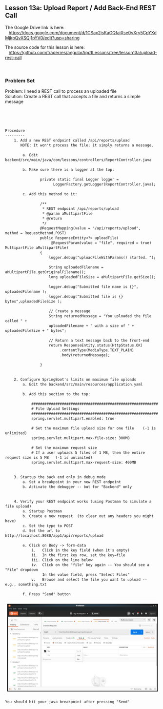 Lesson 13a:  Upload Report / Add Back-End REST Call
---------------------------------------------------
The Google Drive link is here:<br>
&nbsp;&nbsp;&nbsp;https://docs.google.com/document/d/1CSax2jsKaGQfajXse0vXry5CpYXdMjkpQvXSQj1pYV0/edit?usp=sharing
      

The source code for this lesson is here:<br>
&nbsp;&nbsp;&nbsp;https://github.com/traderres/angularApp1Lessons/tree/lesson13a/upload-rest-call
<br>
<br>
<br>

<h3> Problem Set </h3>

Problem:  I need a REST call to process an uploaded file<br>
Solution:  Create a REST call that accepts a file and returns a simple message


<br>
<br>

```

Procedure
---------
    1. Add a new REST endpoint called /api/reports/upload
       NOTE: It won't process the file; it simply returns a message.  

        a. Edit backend/src/main/java/com/lessons/controllers/ReportController.java

        b. Make sure there is a logger at the top:
                
                private static final Logger logger =
                      LoggerFactory.getLogger(ReportController.java);
                
        c. Add this method to it:
                
                /**
                 * REST endpoint /api/reports/upload
                 * @param aMultipartFile
                 * @return
                 */
                @RequestMapping(value = "/api/reports/upload",   method = RequestMethod.POST)
                public ResponseEntity<?> uploadFile(
                     @RequestParam(value = "file", required = true) MultipartFile aMultipartFile)
                {
                    logger.debug("uploadFileWithParams() started. ");
                
                    String uploadedFilename = aMultipartFile.getOriginalFilename();
                    long uploadedFileSize = aMultipartFile.getSize();
                
                    logger.debug("Submitted file name is {}", uploadedFilename );
                    logger.debug("Submitted file is {} bytes",uploadedFileSize );
                
                    // Create a message
                    String returnedMessage = "You uploaded the file called " + 
                    uploadedFilename + " with a size of " + uploadedFileSize + " bytes";
                
                    // Return a text message back to the front-end
                    return ResponseEntity.status(HttpStatus.OK)
                         .contentType(MediaType.TEXT_PLAIN)
                         .body(returnedMessage);
                
                }


    2. Configure SpringBoot's limits on maximum file uploads
        a. Edit the backend/src/main/resources/application.yaml

        b. Add this section to the top:
            
            ##########################################################
            # File Upload Settings
            ##########################################################
            spring.servlet.multipart.enabled: true
            
            # Set the maximum file upload size for one file    (-1 is unlimited)
            spring.servlet.multipart.max-file-size: 300MB
            
            # Set the maximum request size
            # If a user uploads 5 files of 1 MB, then the entire request size is 5 MB   (-1 is unlimited)
            spring.servlet.multipart.max-request-size: 400MB


    3. Startup the back end only in debug mode
        a. Set a breakpoint in your new REST endpoint
        b. Activate the debugger -- but for "Backend" only


    4. Verify your REST endpoint works (using Postman to simulate a file upload)
        a. Startup Postman
        b. Create a new request  (to clear out any headers you might have)
        c. Set the type to POST
        d. Set the url to http://localhost:8080/app1/api/reports/upload

        e. Click on Body -> form-data
            i.   Click in the key field (when it's empty)
            ii.  In the first key row, set the key=file
            iii. Click on the line below
            iv.  Click on the "file" key again -- You should see a "File" dropdown
                 In the value field, press "Select Files"
            v.   Browse and select the file you want to upload -- e.g., something.txt

        f. Press "Send" button
```
![](./images/lesson13a_image1.png)
```
You should hit your java breakpoint after pressing "Send"


```
